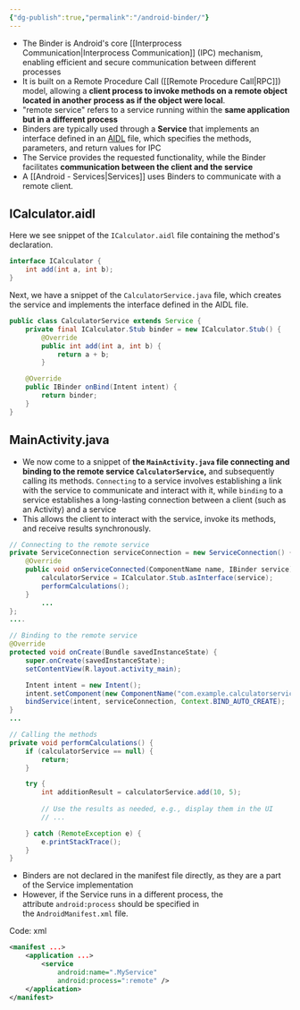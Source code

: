 ```yaml
---
{"dg-publish":true,"permalink":"/android-binder/"}
---
```



- The Binder is Android's core [[Interprocess Communication\|Interprocess Communication]] (IPC) mechanism, enabling efficient and secure communication between different processes
- It is built on a Remote Procedure Call ([[Remote Procedure Call\|RPC]]) model, allowing a **client process to invoke methods on a remote object located in another process as if the object were local**.
- "remote service" refers to a service running within the **same application but in a different process**
- Binders are typically used through a **Service** that implements an interface defined in an [AIDL](https://developer.android.com/develop/background-work/services/aidl) file, which specifies the methods, parameters, and return values for IPC
- The Service provides the requested functionality, while the Binder facilitates **communication between the client and the service**
- A [[Android - Services\|Services]] uses Binders to communicate with a remote client.

## ICalculator.aidl

Here we see snippet of the `ICalculator.aidl` file containing the method's declaration.

```java
interface ICalculator {
    int add(int a, int b);
}
```

Next, we have a snippet of the `CalculatorService.java` file, which creates the service and implements the interface defined in the AIDL file.

```java
public class CalculatorService extends Service {
    private final ICalculator.Stub binder = new ICalculator.Stub() {
        @Override
        public int add(int a, int b) {
            return a + b;
        }

    @Override
    public IBinder onBind(Intent intent) {
        return binder;
    }
}
```

## MainActivity.java


- We now come to a snippet of **the `MainActivity.java` file connecting and binding to the remote service `CalculatorService`,** and subsequently calling its methods. `Connecting` to a service involves establishing a link with the service to communicate and interact with it, while `binding` to a service esta[]()blishes a long-lasting connection between a client (such as an Activity) and a service
- This allows the client to interact with the service, invoke its methods, and receive results synchronously.

```java
// Connecting to the remote service
private ServiceConnection serviceConnection = new ServiceConnection() {
    @Override
    public void onServiceConnected(ComponentName name, IBinder service) {
        calculatorService = ICalculator.Stub.asInterface(service);
        performCalculations();
    }
		...
};
....

// Binding to the remote service
@Override
protected void onCreate(Bundle savedInstanceState) {
    super.onCreate(savedInstanceState);
    setContentView(R.layout.activity_main);

    Intent intent = new Intent();
    intent.setComponent(new ComponentName("com.example.calculatorservice", "com.example.calculatorservice.CalculatorService"));
    bindService(intent, serviceConnection, Context.BIND_AUTO_CREATE);
}
...

// Calling the methods
private void performCalculations() {
    if (calculatorService == null) {
        return;
    }

    try {
        int additionResult = calculatorService.add(10, 5);
      
        // Use the results as needed, e.g., display them in the UI
        // ...

    } catch (RemoteException e) {
        e.printStackTrace();
    }
}
```


- Binders are not declared in the manifest file directly, as they are a part of the Service implementation
- However, if the Service runs in a different process, the attribute `android:process` should be specified in the `AndroidManifest.xml` file.

Code: xml

```xml
<manifest ...>
    <application ...>
        <service
            android:name=".MyService"
            android:process=":remote" />
    </application>
</manifest>
```